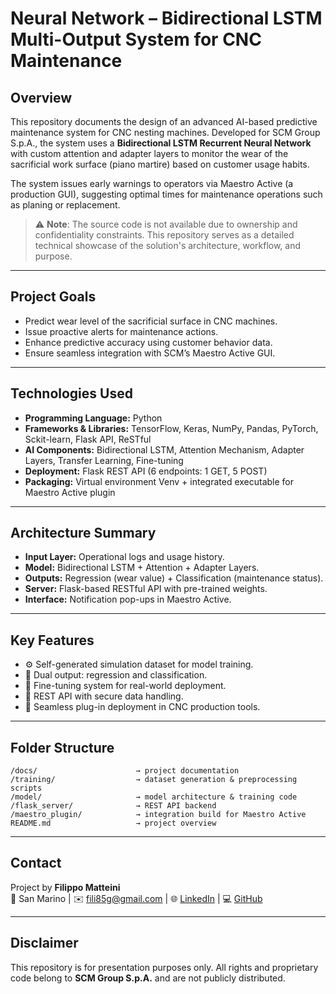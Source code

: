# Neural Network – Bidirectional LSTM Multi-Output System for CNC Maintenance

## Overview

This repository documents the design of an advanced AI-based predictive maintenance system for CNC nesting machines. Developed for SCM Group S.p.A., the system uses a **Bidirectional LSTM Recurrent Neural Network** with custom attention and adapter layers to monitor the wear of the sacrificial work surface (piano martire) based on customer usage habits.

The system issues early warnings to operators via Maestro Active (a production GUI), suggesting optimal times for maintenance operations such as planing or replacement.

> ⚠️ **Note**: The source code is not available due to ownership and confidentiality constraints. This repository serves as a detailed technical showcase of the solution's architecture, workflow, and purpose.

---

## Project Goals

- Predict wear level of the sacrificial surface in CNC machines.
- Issue proactive alerts for maintenance actions.
- Enhance predictive accuracy using customer behavior data.
- Ensure seamless integration with SCM’s Maestro Active GUI.

---

## Technologies Used

- **Programming Language:** Python
- **Frameworks & Libraries:** TensorFlow, Keras, NumPy, Pandas, PyTorch, Sckit-learn, Flask API, ReSTful
- **AI Components:** Bidirectional LSTM, Attention Mechanism, Adapter Layers, Transfer Learning, Fine-tuning
- **Deployment:** Flask REST API (6 endpoints: 1 GET, 5 POST)
- **Packaging:** Virtual environment Venv + integrated executable for Maestro Active plugin

---

## Architecture Summary

- **Input Layer:** Operational logs and usage history.
- **Model:** Bidirectional LSTM + Attention + Adapter Layers.
- **Outputs:** Regression (wear value) + Classification (maintenance status).
- **Server:** Flask-based RESTful API with pre-trained weights.
- **Interface:** Notification pop-ups in Maestro Active.

---

## Key Features

- ⚙️ Self-generated simulation dataset for model training.
- 🎯 Dual output: regression and classification.
- 🔁 Fine-tuning system for real-world deployment.
- 📡 REST API with secure data handling.
- 🔌 Seamless plug-in deployment in CNC production tools.

---

## Folder Structure

```
/docs/                      → project documentation
/training/                  → dataset generation & preprocessing scripts
/model/                     → model architecture & training code
/flask_server/              → REST API backend
/maestro_plugin/            → integration build for Maestro Active
README.md                   → project overview
```

---

## Contact

Project by **Filippo Matteini**  
📍 San Marino | ✉️ fili85g@gmail.com | 🌐 [LinkedIn](https://www.linkedin.com/in/filippo-matteini-29554a355) | 💻 [GitHub](https://github.com/Fil952701)

---

## Disclaimer

This repository is for presentation purposes only. All rights and proprietary code belong to **SCM Group S.p.A.** and are not publicly distributed.
